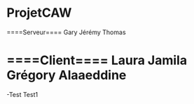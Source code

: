ProjetCAW
===========

====Serveur====
Gary
Jérémy
Thomas

====Client====
Laura
Jamila
Grégory
Alaaeddine
=======
-Test
Test1
